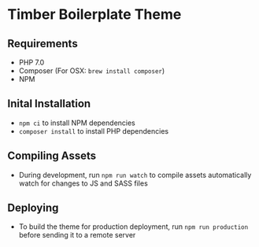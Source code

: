 # Timber Boilerplate Theme

## Requirements

- PHP 7.0
- Composer (For OSX: `brew install composer`)
- NPM

## Inital Installation

- `npm ci` to install NPM dependencies
- `composer install` to install PHP dependencies

## Compiling Assets

- During development, run `npm run watch` to compile assets automatically watch for changes to JS and SASS files

## Deploying

- To build the theme for production deployment, run `npm run production` before sending it to a remote server




